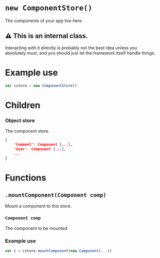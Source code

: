 # `new ComponentStore()`
The components of your app live here.

## ⚠ This is an internal class.
Interacting with it directly is probably not the best idea unless you absolutely *must*, and you should just let the framework itself handle things.

# Example use
```js
var cstore = new ComponentStore()
```

# Children

### Object store
The component store.

```json
{
    'Comment': Component {...},
    'User': Component {...},
    ...
}
```

# Functions

## `.mountComponent(Component comp)`
Mount a component to this store.

### `Component comp`
The component to be mounted.

### Example use
```js
var c = cstore.mountComponent(new Component(...))
```